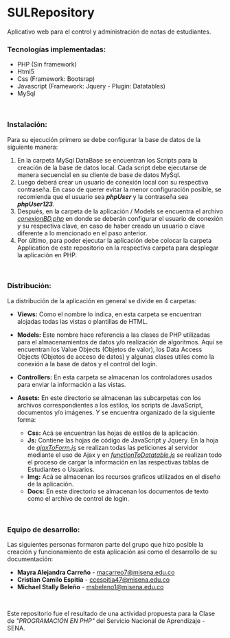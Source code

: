 # SULRepository
Aplicativo web para el control y administración de notas de estudiantes.

### Tecnologías implementadas:
  - PHP (Sin framework)
  - Html5
  - Css (Framework: Bootsrap)
  - Javascript (Framework: Jquery - Plugin: Datatables)
  - MySql
<br />
  
### Instalación:
  Para su ejecución primero se debe configurar la base de datos de la siguiente manera:
  1. En la carpeta MySql DataBase se encuentran los Scripts para la creación de la base de datos local. Cada script debe ejecutarse de manera secuencial en su cliente de base de datos MySql.
  2. Luego deberá crear un usuario de conexión local con su respectiva contraseña. En caso de querer evitar la menor configuración posible, se recomienda que el usuario sea **_phpUser_** y la contraseña sea **_phpUser123_**.
  3. Después, en la carpeta de la aplicación / Models se encuentra el archivo _[conexionBD.php](Application/Models/conexionBD.php)_ en donde se deberán configurar el usuario de conexión y su respectiva clave, en caso de haber creado un usuario o clave diferente a lo mencionado en el paso anterior.
  4. Por último, para poder ejecutar la aplicación debe colocar la carpeta Application de este repositorio en la respectiva carpeta para desplegar la aplicación en PHP.
<br />
  
### Distribución:
  La distribución de la aplicación en general se divide en 4 carpetas:
  - **Views:** Como el nombre lo indica, en esta carpeta se encuentran alojadas todas las vistas o plantillas de HTML.
  - **Models:** Este nombre hace referencia a las clases de PHP utilizadas para el almacenamientos de datos y/o realización de algoritmos. Aquí se encuentran los Value Objects (Objetos de valor), los Data Access Objects (Objetos de acceso de datos) y algunas clases utiles como la conexión a la base de datos y el control del login.
  - **Controllers:** En esta carpeta se almacenan los controladores usados para enviar la información a las vistas.
  - **Assets:** En este directorio se almacenan las subcarpetas con los archivos correspondientes a los estilos, los scripts de JavaScript, documentos y/o imágenes. Y se encuentra organizado de la siguiente forma:

    - **Css:** Acá se encuentran las hojas de estilos de la aplicación.
    - **Js:** Contiene las hojas de código de JavaScript y Jquery. En la hoja de _[ajaxToForm.js](Application/Assets/js/ajaxToForms.js)_ se realizan todas las peticiones al servidor mediante el uso de Ajax y en _[functionToDatatable.js](Application/Assets/js/functionToDatatable.js)_ se realizan todo el proceso de cargar la información en las respectivas tablas de Estudiantes o Usuarios.
    - **Img:** Acá se almacenan los recursos graficos utilizados en el diseño de la aplicación.
    - **Docs:** En este directorio se almacenan los documentos de texto como el archivo de control de login.
<br />

### Equipo de desarrollo:
Las siguientes personas formaron parte del grupo que hizo posible la creación y funcionamiento de esta aplicación asi como el desarrollo de su documentación:
- **Mayra Alejandra Carreño** - macarreo7@misena.edu.co
- **Cristian Camilo Espitia** - ccespitia47@misena.edu.co
- **Michael Stally Beleño** - msbeleno1@misena.edu.co
<br />

Este repositorio fue el resultado de una actividad propuesta para la Clase de _"PROGRAMACIÓN EN PHP"_ del Servicio Nacional de Aprendizaje - SENA.
